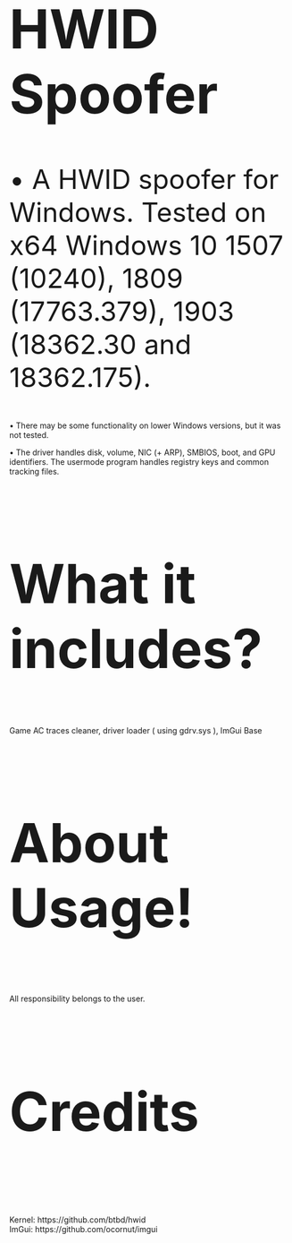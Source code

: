 

<!DOCTYPE html>
<html>
<meta name="viewport" content="width=device-width, initial-scale=1.0">
<body>

<h1 style="font-size:10vw;">HWID Spoofer</h1>

<p style="font-size:5vw;">
• A HWID spoofer for Windows. Tested on x64 Windows 10 1507 (10240), 1809 (17763.379), 1903 (18362.30 and 18362.175).

• There may be some functionality on lower Windows versions, but it was not tested.

• The driver handles disk, volume, NIC (+ ARP), SMBIOS, boot, and GPU identifiers.
The usermode program handles registry keys and common tracking files.</p>

<h2 style="font-size:10vw;">What it includes?</h2>
<p> Game AC traces cleaner, driver loader ( using gdrv.sys ), ImGui Base</p>
	
<h3 style="font-size:10vw;">About Usage!</h3>
<p> All responsibility belongs to the user. </p>
	
<h4 style="font-size:10vw;">Credits</h4> 
<p> Kernel: https://github.com/btbd/hwid <br>
ImGui: https://github.com/ocornut/imgui</p>
	
</body>
</html>
	
	


